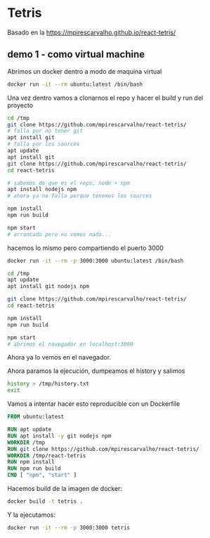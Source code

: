 # Tetris

Basado en la <https://mpirescarvalho.github.io/react-tetris/>

## demo 1 - como virtual machine

Abrimos un docker dentro a modo de maquina virtual

```bash
docker run -it --rm ubuntu:latest /bin/bash
```

Una vez dentro vamos a clonarnos el repo y hacer el build y run del proyecto

```bash
cd /tmp
git clone https://github.com/mpirescarvalho/react-tetris/
# falla por no tener git
apt install git
# falla por los sources
apt update
apt install git
git clone https://github.com/mpirescarvalho/react-tetris/
cd react-tetris

# sabemos de que es el repo, node + npm
apt install nodejs npm
# ahora ya no falla porque tenemos los sources

npm install
npm run build

npm start
# arrancado pero no vemos nada...
```

hacemos lo mismo pero compartiendo el puerto 3000

```bash
docker run -it --rm -p 3000:3000 ubuntu:latest /bin/bash
```

```bash
cd /tmp
apt update
apt install git nodejs npm

git clone https://github.com/mpirescarvalho/react-tetris/
cd react-tetris

npm install
npm run build

npm start
# abrimos el navegador en localhost:3000
```

Ahora ya lo vemos en el navegador.

Ahora paramos la ejecución, dumpeamos el history y salimos

```bash
history > /tmp/history.txt
exit
```

Vamos a intentar hacer esto reproducible con un Dockerfile

```Dockerfile
FROM ubuntu:latest

RUN apt update
RUN apt install -y git nodejs npm
WORKDIR /tmp
RUN git clone https://github.com/mpirescarvalho/react-tetris/
WORKDIR /tmp/react-tetris
RUN npm install
RUN npm run build
CMD [ "npm", "start" ]
```

Hacemos build de la imagen de docker:

```bash
docker build -t tetris .
```

Y la ejecutamos:

```bash
docker run -it --rm -p 3000:3000 tetris
```

